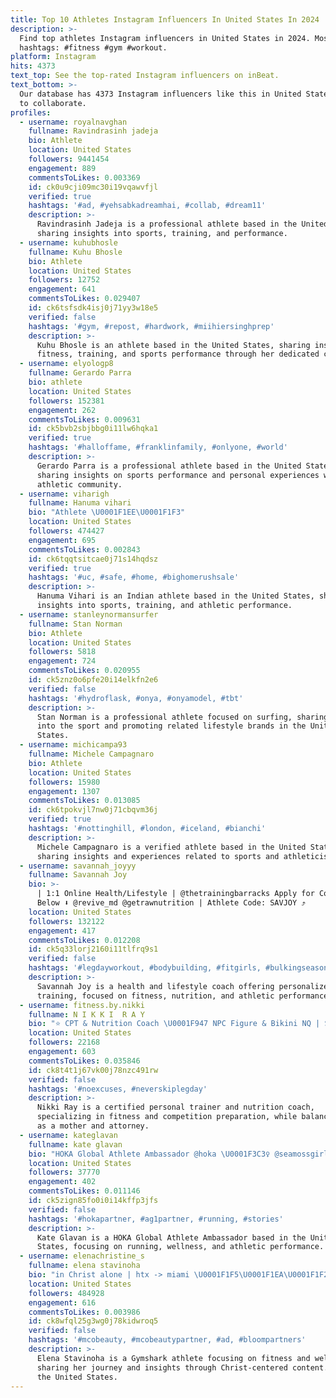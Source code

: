 ```yaml
---
title: Top 10 Athletes Instagram Influencers In United States In 2024
description: >-
  Find top athletes Instagram influencers in United States in 2024. Most popular
  hashtags: #fitness #gym #workout.
platform: Instagram
hits: 4373
text_top: See the top-rated Instagram influencers on inBeat.
text_bottom: >-
  Our database has 4373 Instagram influencers like this in United States for you
  to collaborate.
profiles:
  - username: royalnavghan
    fullname: Ravindrasinh jadeja
    bio: Athlete
    location: United States
    followers: 9441454
    engagement: 889
    commentsToLikes: 0.003369
    id: ck0u9cji09mc30i19vqawvfjl
    verified: true
    hashtags: '#ad, #yehsabkadreamhai, #collab, #dream11'
    description: >-
      Ravindrasinh Jadeja is a professional athlete based in the United States,
      sharing insights into sports, training, and performance.
  - username: kuhubhosle
    fullname: Kuhu Bhosle
    bio: Athlete
    location: United States
    followers: 12752
    engagement: 641
    commentsToLikes: 0.029407
    id: ck6tsfsdk4isj0j71yy3w18e5
    verified: false
    hashtags: '#gym, #repost, #hardwork, #miihiersinghprep'
    description: >-
      Kuhu Bhosle is an athlete based in the United States, sharing insights on
      fitness, training, and sports performance through her dedicated content.
  - username: elyologp8
    fullname: Gerardo Parra
    bio: athlete
    location: United States
    followers: 152381
    engagement: 262
    commentsToLikes: 0.009631
    id: ck5bvb2sbjbbg0i11lw6hqka1
    verified: true
    hashtags: '#halloffame, #franklinfamily, #onlyone, #world'
    description: >-
      Gerardo Parra is a professional athlete based in the United States,
      sharing insights on sports performance and personal experiences within the
      athletic community.
  - username: viharigh
    fullname: Hanuma vihari
    bio: "Athlete \U0001F1EE\U0001F1F3"
    location: United States
    followers: 474427
    engagement: 695
    commentsToLikes: 0.002843
    id: ck6tqqtsitcae0j71s14hqdsz
    verified: true
    hashtags: '#uc, #safe, #home, #bighomerushsale'
    description: >-
      Hanuma Vihari is an Indian athlete based in the United States, sharing
      insights into sports, training, and athletic performance.
  - username: stanleynormansurfer
    fullname: Stan Norman
    bio: Athlete
    location: United States
    followers: 5818
    engagement: 724
    commentsToLikes: 0.020955
    id: ck5znz0o6pfe20i14elkfn2e6
    verified: false
    hashtags: '#hydroflask, #onya, #onyamodel, #tbt'
    description: >-
      Stan Norman is a professional athlete focused on surfing, sharing insights
      into the sport and promoting related lifestyle brands in the United
      States.
  - username: michicampa93
    fullname: Michele Campagnaro
    bio: Athlete
    location: United States
    followers: 15980
    engagement: 1307
    commentsToLikes: 0.013085
    id: ck6tpokvjl7nw0j71cbqvm36j
    verified: true
    hashtags: '#nottinghill, #london, #iceland, #bianchi'
    description: >-
      Michele Campagnaro is a verified athlete based in the United States,
      sharing insights and experiences related to sports and athleticism.
  - username: savannah_joyyy
    fullname: Savannah Joy
    bio: >-
      | 1:1 Online Health/Lifestyle | @thetrainingbarracks Apply for Coaching
      Below ⬇️ @revive_md @getrawnutrition | Athlete Code: SAVJOY ⤴️
    location: United States
    followers: 132122
    engagement: 417
    commentsToLikes: 0.012208
    id: ck5q33lorj2160i11tlfrq9s1
    verified: false
    hashtags: '#legdayworkout, #bodybuilding, #fitgirls, #bulkingseason'
    description: >-
      Savannah Joy is a health and lifestyle coach offering personalized online
      training, focused on fitness, nutrition, and athletic performance.
  - username: fitness.by.nikki
    fullname: N I K K I  R A Y
    bio: "⭐️ CPT & Nutrition Coach \U0001F947 NPC Figure & Bikini NQ | Sponsored Athlete ⚡️ @cellucor @c4energy NIKKI \U0001F459 @angelcompetitionbikinis NIKKI \U0001F46D Mom \U0001F4DA Attorney"
    location: United States
    followers: 22168
    engagement: 603
    commentsToLikes: 0.035846
    id: ck8t4t1j67vk00j78nzc491rw
    verified: false
    hashtags: '#noexcuses, #neverskiplegday'
    description: >-
      Nikki Ray is a certified personal trainer and nutrition coach,
      specializing in fitness and competition preparation, while balancing roles
      as a mother and attorney.
  - username: kateglavan
    fullname: kate glavan
    bio: "HOKA Global Athlete Ambassador @hoka \U0001F3C3‍♀️ @seamossgirlies \U0001F9A0 katherine.glavan@gmail.com \U0001F493"
    location: United States
    followers: 37770
    engagement: 402
    commentsToLikes: 0.011146
    id: ck5zign85fo0i0i14kffp3jfs
    verified: false
    hashtags: '#hokapartner, #ag1partner, #running, #stories'
    description: >-
      Kate Glavan is a HOKA Global Athlete Ambassador based in the United
      States, focusing on running, wellness, and athletic performance.
  - username: elenachristine_s
    fullname: elena stavinoha
    bio: "in Christ alone | htx -> miami \U0001F1F5\U0001F1EA\U0001F1F2\U0001F1FD\U0001F1E8\U0001F1FF @gymshark athlete code ELENA @movewithus \U0001F4E7: elenachristine@dulcedo.com"
    location: United States
    followers: 484928
    engagement: 616
    commentsToLikes: 0.003986
    id: ck8wfql25g3wg0j78kidwroq5
    verified: false
    hashtags: '#mcobeauty, #mcobeautypartner, #ad, #bloompartners'
    description: >-
      Elena Stavinoha is a Gymshark athlete focusing on fitness and wellness,
      sharing her journey and insights through Christ-centered content. Based in
      the United States.
---
```


